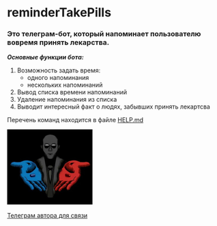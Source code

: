 # reminderTakePills

### Это телеграм-бот, который напоминает пользователю вовремя принять лекарства. 


***Основные функции бота:***

1. Возможность задать время:
   - одного напоминания
   - нескольких напоминаний
2. Вывод списка времени напоминаний
3. Удаление напоминания из списка
4. Выводит интересный факт о людях, забывших принять лекартсва

Перечень команд находится в файле [HELP.md](HELP.md)

![bor](bor.png)

[Телеграм автора для связи](https://t.me/eduard_e_i)
 
